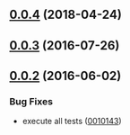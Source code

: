 <a name="0.0.4"></a>
## [0.0.4](https://github.com/cheminfo/process-scheduler/compare/v0.0.3...v0.0.4) (2018-04-24)



<a name="0.0.3"></a>
## [0.0.3](https://github.com/cheminfo/process-scheduler/compare/v0.0.2...v0.0.3) (2016-07-26)



<a name="0.0.2"></a>
## [0.0.2](https://github.com/cheminfo/process-scheduler/compare/0010143...v0.0.2) (2016-06-02)


### Bug Fixes

* execute all tests ([0010143](https://github.com/cheminfo/process-scheduler/commit/0010143))



